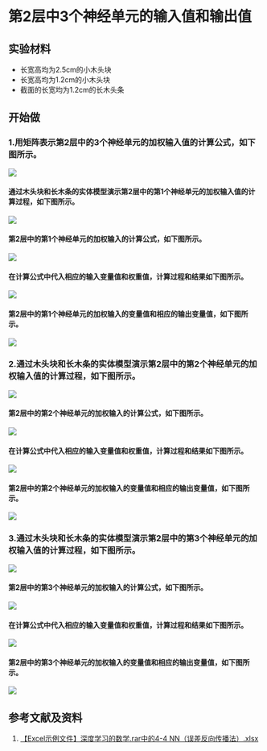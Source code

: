 # 第2层中3个神经单元的输入值和输出值

## 实验材料

- 长宽高均为2.5cm的小木头块
- 长宽高均为1.2cm的小木头块
- 截面的长宽均为1.2cm的长木头条

## 开始做

### 1.用矩阵表示第2层中的3个神经单元的加权输入值的计算公式，如下图所示。

![](/images/体验神经网络中的数学原理/第2层中3个神经单元的输入值和输出值/1a00.jpg)

#### 通过木头块和长木条的实体模型演示第2层中的第1个神经单元的加权输入值的计算过程，如下图所示。

![](/images/体验神经网络中的数学原理/第2层中3个神经单元的输入值和输出值/1a0.jpg)

#### 第2层中的第1个神经单元的加权输入的计算公式，如下图所示。

![](/images/体验神经网络中的数学原理/第2层中3个神经单元的输入值和输出值/1a1.jpg)

#### 在计算公式中代入相应的输入变量值和权重值，计算过程和结果如下图所示。

![](/images/体验神经网络中的数学原理/第2层中3个神经单元的输入值和输出值/1a2.jpg)

#### 第2层中的第1个神经单元的加权输入的变量值和相应的输出变量值，如下图所示。

![](/images/体验神经网络中的数学原理/第2层中3个神经单元的输入值和输出值/1a3.jpg)

### 2.通过木头块和长木条的实体模型演示第2层中的第2个神经单元的加权输入值的计算过程，如下图所示。

![](/images/体验神经网络中的数学原理/第2层中3个神经单元的输入值和输出值/2a0.jpg)

#### 第2层中的第2个神经单元的加权输入的计算公式，如下图所示。

![](/images/体验神经网络中的数学原理/第2层中3个神经单元的输入值和输出值/2a1.jpg)

#### 在计算公式中代入相应的输入变量值和权重值，计算过程和结果如下图所示。

![](/images/体验神经网络中的数学原理/第2层中3个神经单元的输入值和输出值/2a2.jpg)

#### 第2层中的第2个神经单元的加权输入的变量值和相应的输出变量值，如下图所示。

![](/images/体验神经网络中的数学原理/第2层中3个神经单元的输入值和输出值/2a3.jpg)

### 3.通过木头块和长木条的实体模型演示第2层中的第3个神经单元的加权输入值的计算过程，如下图所示。

![](/images/体验神经网络中的数学原理/第2层中3个神经单元的输入值和输出值/3a0.jpg)

#### 第2层中的第3个神经单元的加权输入的计算公式，如下图所示。

![](/images/体验神经网络中的数学原理/第2层中3个神经单元的输入值和输出值/3a1.jpg)

#### 在计算公式中代入相应的输入变量值和权重值，计算过程和结果如下图所示。

![](/images/体验神经网络中的数学原理/第2层中3个神经单元的输入值和输出值/3a2.jpg)

#### 第2层中的第3个神经单元的加权输入的变量值和相应的输出变量值，如下图所示。

![](/images/体验神经网络中的数学原理/第2层中3个神经单元的输入值和输出值/3a3.jpg)


## 参考文献及资料

1. [【Excel示例文件】深度学习的数学.rar中的4-4 NN（误差反向传播法）.xlsx](http://www.ituring.com.cn/book/2593)